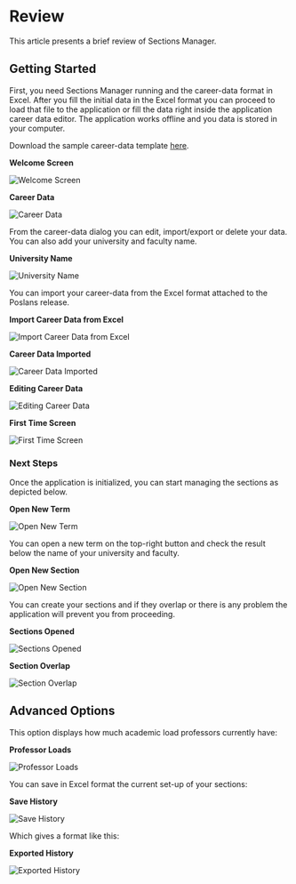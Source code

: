 # Review

This article presents a brief review of Sections Manager.

## Getting Started

First, you need Sections Manager running and the career-data format in Excel.
After you fill the initial data in the Excel format you can proceed to load that
file to the application or fill the data right inside the application career
data editor. The application works offline and you data is stored in your
computer.

Download the sample career-data
template [here](https://github.com/tobiasbriones/poslans/releases/download/v0.1-alpha.1/sm-career-data-template-sample.xlsx).

**Welcome Screen**

![Welcome Screen](https://github.com/tobiasbriones/poslans/releases/download/v0.1-alpha.1/sm-welcome.png)

**Career Data**

![Career Data](https://github.com/tobiasbriones/poslans/releases/download/v0.1-alpha.1/sm-career-data.png)

From the career-data dialog you can edit, import/export or delete your data. You
can also add your university and faculty name.

**University Name**

![University Name](https://github.com/tobiasbriones/poslans/releases/download/v0.1-alpha.1/sm-university-name.png)

You can import your career-data from the Excel format attached to the Poslans
release.

**Import Career Data from Excel**

![Import Career Data from Excel](https://github.com/tobiasbriones/poslans/releases/download/v0.1-alpha.1/sm-import-dialog.png)

**Career Data Imported**

![Career Data Imported](https://github.com/tobiasbriones/poslans/releases/download/v0.1-alpha.1/sm-career-data-imported.png)

**Editing Career Data**

![Editing Career Data](https://github.com/tobiasbriones/poslans/releases/download/v0.1-alpha.1/sm-career-data-edit.png)

**First Time Screen**

![First Time Screen](https://github.com/tobiasbriones/poslans/releases/download/v0.1-alpha.1/sm-first-time-screen.png)

### Next Steps

Once the application is initialized, you can start managing the sections as
depicted below.

**Open New Term**

![Open New Term](https://github.com/tobiasbriones/poslans/releases/download/v0.1-alpha.1/sm-open-new-term.png)

You can open a new term on the top-right button and check the result below the
name of your university and faculty.

**Open New Section**

![Open New Section](https://github.com/tobiasbriones/poslans/releases/download/v0.1-alpha.1/sm-open-new-section.png)

You can create your sections and if they overlap or there is any problem the
application will prevent you from proceeding.

**Sections Opened**

![Sections Opened](https://github.com/tobiasbriones/poslans/releases/download/v0.1-alpha.1/sm-sections-opened.png)

**Section Overlap**

![Section Overlap](https://github.com/tobiasbriones/poslans/releases/download/v0.1-alpha.1/sm-overlap.png)

## Advanced Options

This option displays how much academic load professors currently have:

**Professor Loads**

![Professor Loads](https://github.com/tobiasbriones/poslans/releases/download/v0.1-alpha.1/sm-professor-loads.png)

You can save in Excel format the current set-up of your sections:

**Save History**

![Save History](https://github.com/tobiasbriones/poslans/releases/download/v0.1-alpha.1/sm-save-history.png)

Which gives a format like this:

**Exported History**

![Exported History](https://github.com/tobiasbriones/poslans/releases/download/v0.1-alpha.1/sm-exported-history.png)
